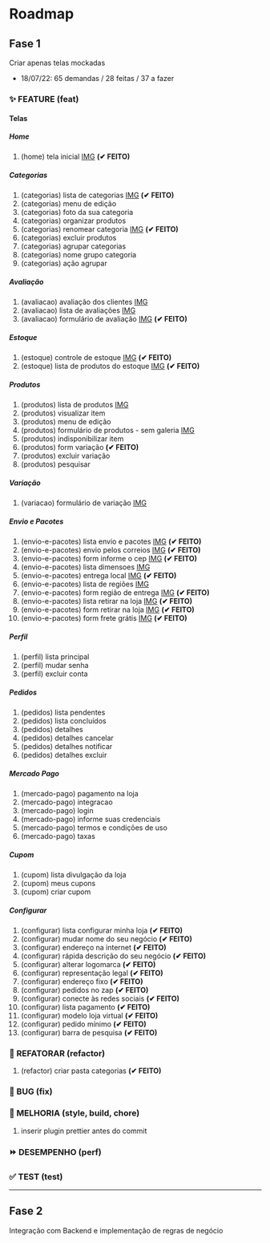 # Roadmap

## Fase 1

Criar apenas telas mockadas

- 18/07/22: 65 demandas / 28 feitas / 37 a fazer

### ✨ FEATURE (feat)

#### Telas

##### Home

1.  (home) tela inicial [IMG](templates/img/home.png) **(✔ FEITO)**

##### Categorias

1.  (categorias) lista de categorias [IMG](templates/img/categorias/lista-categorias.png) **(✔ FEITO)**
1.  (categorias) menu de edição
1.  (categorias) foto da sua categoria
1.  (categorias) organizar produtos
1.  (categorias) renomear categoria [IMG](templates/img/categorias/renomear-categoria.jpg) **(✔ FEITO)**
1.  (categorias) excluir produtos
1.  (categorias) agrupar categorias
1.  (categorias) nome grupo categoria
1.  (categorias) ação agrupar

##### Avaliação

1.  (avaliacao) avaliação dos clientes [IMG](templates/img/avaliacao/avaliacao-dos-clientes.jpg)
1.  (avaliacao) lista de avaliações [IMG](templates/img/avaliacao/lista-avaliacoes.png)
1.  (avaliacao) formulário de avaliação [IMG](templates/img/avaliacao/form-avaliacao.jpg) **(✔ FEITO)**

##### Estoque

1.  (estoque) controle de estoque [IMG](templates/img/estoque/controle-de-estoque.jpg) **(✔ FEITO)**
1.  (estoque) lista de produtos do estoque [IMG](templates/img/estoque/produtos-do-estoque.jpg) **(✔ FEITO)**

##### Produtos

1.  (produtos) lista de produtos [IMG](templates/img/lista-de-produtos/listar-produtos.png)
1.  (produtos) visualizar item
1.  (produtos) menu de edição
1.  (produtos) formulário de produtos - sem galeria [IMG](templates/img/lista-de-produtos/alterar-produto.png)
1.  (produtos) indisponibilizar item
1.  (produtos) form variação **(✔ FEITO)**
1.  (produtos) excluir variação
1.  (produtos) pesquisar

##### Variação

1.  (variacao) formulário de variação [IMG](templates/img/variacao/formulario-variacao.jpg)

##### Envio e Pacotes

1.  (envio-e-pacotes) lista envio e pacotes [IMG](templates/img/envio-e-pacotes/lista-envio-e-pacotes.jpg) **(✔ FEITO)**
1.  (envio-e-pacotes) envio pelos correios [IMG](templates/img/envio-e-pacotes/envio-pelos-correios.jpg) **(✔ FEITO)**
1.  (envio-e-pacotes) form informe o cep [IMG](templates/img/envio-e-pacotes/informe-o-cep.jpg) **(✔ FEITO)**
1.  (envio-e-pacotes) lista dimensoes [IMG](templates/img/envio-e-pacotes/lista-dimensoes.jpg)
1.  (envio-e-pacotes) entrega local [IMG](templates/img/envio-e-pacotes/entrega-local.jpg) **(✔ FEITO)**
1.  (envio-e-pacotes) lista de regiões [IMG](templates/img/envio-e-pacotes/lista-regioes.jpg)
1.  (envio-e-pacotes) form região de entrega [IMG](templates/img/envio-e-pacotes/form-regiao-entrega.jpg) **(✔ FEITO)**
1.  (envio-e-pacotes) lista retirar na loja [IMG](templates/img/envio-e-pacotes/retirar-na-loja.jpg) **(✔ FEITO)**
1.  (envio-e-pacotes) form retirar na loja [IMG](templates/img/envio-e-pacotes/retirar-na-loja-form.jpg) **(✔ FEITO)**
1.  (envio-e-pacotes) form frete grátis [IMG](templates/img/envio-e-pacotes/frete-gratis-form.jpg) **(✔ FEITO)**

##### Perfil

1.  (perfil) lista principal
1.  (perfil) mudar senha
1.  (perfil) excluir conta

##### Pedidos

1.  (pedidos) lista pendentes
1.  (pedidos) lista concluídos
1.  (pedidos) detalhes
1.  (pedidos) detalhes cancelar
1.  (pedidos) detalhes notificar
1.  (pedidos) detalhes excluir

##### Mercado Pago

1.  (mercado-pago) pagamento na loja
1.  (mercado-pago) integracao
1.  (mercado-pago) login
1.  (mercado-pago) informe suas credenciais
1.  (mercado-pago) termos e condições de uso
1.  (mercado-pago) taxas

##### Cupom

1.  (cupom) lista divulgação da loja
1.  (cupom) meus cupons
1.  (cupom) criar cupom

##### Configurar

1.  (configurar) lista configurar minha loja **(✔ FEITO)**
1.  (configurar) mudar nome do seu negócio **(✔ FEITO)**
1.  (configurar) endereço na internet **(✔ FEITO)**
1.  (configurar) rápida descrição do seu negócio **(✔ FEITO)**
1.  (configurar) alterar logomarca **(✔ FEITO)**
1.  (configurar) representação legal **(✔ FEITO)**
1.  (configurar) endereço fixo **(✔ FEITO)**
1.  (configurar) pedidos no zap **(✔ FEITO)**
1.  (configurar) conecte às redes sociais **(✔ FEITO)**
1.  (configurar) lista pagamento **(✔ FEITO)**
1.  (configurar) modelo loja virtual **(✔ FEITO)**
1.  (configurar) pedido mínimo **(✔ FEITO)**
1.  (configurar) barra de pesquisa **(✔ FEITO)**

### 🚧 REFATORAR (refactor)

1.  (refactor) criar pasta categorias **(✔ FEITO)**

### 🐛 BUG (fix)

### 🎨 MELHORIA (style, build, chore)

1.  inserir plugin prettier antes do commit

### ⏩ DESEMPENHO (perf)

### ✅ TEST (test)

---

## Fase 2

Integração com Backend e implementação de regras de negócio

